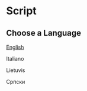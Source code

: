 # Script

## Choose a Language

[English](/script/english/a-ritual-resuscitation-of-eternal-lovers.md)

Italiano

Lietuvis

Cрпски